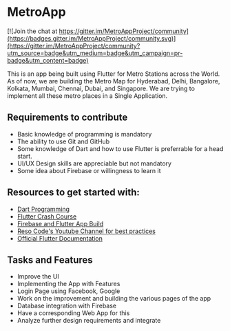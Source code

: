 # MetroApp

[![Join the chat at https://gitter.im/MetroAppProject/community](https://badges.gitter.im/MetroAppProject/community.svg)](https://gitter.im/MetroAppProject/community?utm_source=badge&utm_medium=badge&utm_campaign=pr-badge&utm_content=badge)

This is an app being built using Flutter for Metro Stations across the World. As of now, we are building the Metro Map for Hyderabad, Delhi, Bangalore, Kolkata, Mumbai, Chennai, Dubai, and Singapore. We are trying to implement all these metro places in a Single Application.


## Requirements to contribute

- Basic knowledge of programming is mandatory
- The ability to use Git and GitHub
- Some knowledge of Dart and how to use Flutter is preferrable for a head start.
- UI/UX Design skills are appreciable but not mandatory
- Some idea about Firebase or willingness to learn it

##  Resources to get started with:
+  [Dart Programming](https://www.youtube.com/watch?v=Ej_Pcr4uC2Q)
+  [Flutter Crash Course](https://www.youtube.com/watch?v=pTJJsmejUOQ)
+  [Firebase and Flutter  App Build](https://www.youtube.com/playlist?list=PL4cUxeGkcC9j--TKIdkb3ISfRbJeJYQwC)
+  [Reso Code's Youtube Channel for best practices](https://www.youtube.com/channel/UCSIvrn68cUk8CS8MbtBmBkA/featured)
+  [Official Flutter Documentation](https://flutter.dev/docs)

## Tasks and Features

* Improve the UI
* Implementing the App with Features
* Login Page using Facebook, Google
* Work on the improvement and building the various pages of the app
* Database integration with  Firebase
* Have a corresponding Web App for this
* Analyze further design requirements and integrate
